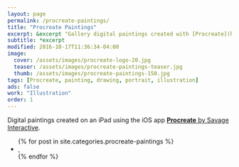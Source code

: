 ```yaml
---
layout: page
permalink: /procreate-paintings/
title: "Procreate Paintings"
excerpt: &excerpt "Gallery digital paintings created with [Procreate](http://procreate.si/) on an iPad."
subtitle: *excerpt
modified: 2016-10-17T11:36:34-04:00
image: 
  cover: /assets/images/procreate-logo-20.jpg
  teaser: /assets/images/procreate-paintings-teaser.jpg
  thumb: /assets/images/procreate-paintings-150.jpg
tags: [Procreate, painting, drawing, portrait, illustration]
ads: false
work: "Illustration"
order: 1
---
```


Digital paintings created on an iPad using the iOS app [**Procreate** by Savage Interactive](http://procreate.si/).

<ul class="th-grid">
{% for post in site.categories.procreate-paintings %}
  <li>
    <a href="{{ site.url }}{{ post.url }}" title="{{ post.title }}">
      <img class="load" src="{{ site.url }}/assets/images/preload-150.png" data-original="{{ site.url }}{{ post.image.thumb }}" alt="">
      <noscript><img src="{{ site.url }}{{ post.image.thumb }}" alt=""></noscript>
    </a>
  </li>
{% endfor %}
</ul>
